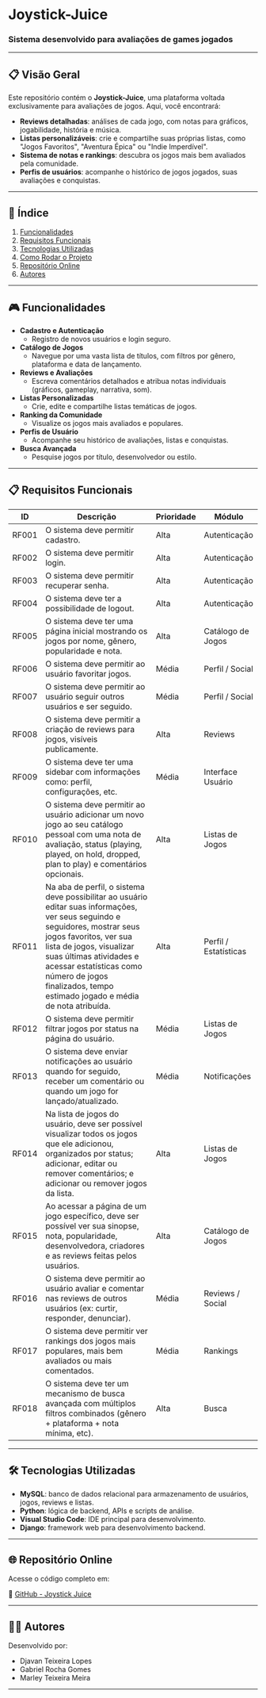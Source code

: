# Joystick-Juice  
### Sistema desenvolvido para avaliações de games jogados

---

## 📋 Visão Geral

Este repositório contém o **Joystick-Juice**, uma plataforma voltada exclusivamente para avaliações de jogos. Aqui, você encontrará:

- **Reviews detalhadas**: análises de cada jogo, com notas para gráficos, jogabilidade, história e música.  
- **Listas personalizáveis**: crie e compartilhe suas próprias listas, como "Jogos Favoritos", "Aventura Épica" ou "Indie Imperdível".  
- **Sistema de notas e rankings**: descubra os jogos mais bem avaliados pela comunidade.  
- **Perfis de usuários**: acompanhe o histórico de jogos jogados, suas avaliações e conquistas.  

---

## 📌 Índice

1. [Funcionalidades](#funcionalidades)  
2. [Requisitos Funcionais](#requisitos-funcionais)  
3. [Tecnologias Utilizadas](#tecnologias-utilizadas)  
4. [Como Rodar o Projeto](#como-rodar-o-projeto)  
5. [Repositório Online](#repositório-online)  
6. [Autores](#autores)  

---

## 🎮 Funcionalidades

- **Cadastro e Autenticação**  
  - Registro de novos usuários e login seguro.  
- **Catálogo de Jogos**  
  - Navegue por uma vasta lista de títulos, com filtros por gênero, plataforma e data de lançamento.  
- **Reviews e Avaliações**  
  - Escreva comentários detalhados e atribua notas individuais (gráficos, gameplay, narrativa, som).  
- **Listas Personalizadas**  
  - Crie, edite e compartilhe listas temáticas de jogos.  
- **Ranking da Comunidade**  
  - Visualize os jogos mais avaliados e populares.  
- **Perfis de Usuário**  
  - Acompanhe seu histórico de avaliações, listas e conquistas.  
- **Busca Avançada**  
  - Pesquise jogos por título, desenvolvedor ou estilo.  

---

## 📋 Requisitos Funcionais

| ID     | Descrição                                                                                                                       | Prioridade | Módulo             |
|--------|---------------------------------------------------------------------------------------------------------------------------------|------------|--------------------|
| RF001  | O sistema deve permitir cadastro.                                                                                              | Alta       | Autenticação       |
| RF002  | O sistema deve permitir login.                                                                                                 | Alta       | Autenticação       |
| RF003  | O sistema deve permitir recuperar senha.                                                                                       | Alta       | Autenticação       |
| RF004  | O sistema deve ter a possibilidade de logout.                                                                                  | Alta       | Autenticação       |
| RF005  | O sistema deve ter uma página inicial mostrando os jogos por nome, gênero, popularidade e nota.                                 | Alta       | Catálogo de Jogos  |
| RF006  | O sistema deve permitir ao usuário favoritar jogos.                                                                            | Média      | Perfil / Social    |
| RF007  | O sistema deve permitir ao usuário seguir outros usuários e ser seguido.                                                       | Média      | Perfil / Social    |
| RF008  | O sistema deve permitir a criação de reviews para jogos, visíveis publicamente.                                                | Alta       | Reviews            |
| RF009  | O sistema deve ter uma sidebar com informações como: perfil, configurações, etc.                                               | Média      | Interface Usuário  |
| RF010  | O sistema deve permitir ao usuário adicionar um novo jogo ao seu catálogo pessoal com uma nota de avaliação, status (playing, played, on hold, dropped, plan to play) e comentários opcionais. | Alta       | Listas de Jogos    |
| RF011  | Na aba de perfil, o sistema deve possibilitar ao usuário editar suas informações, ver seus seguindo e seguidores, mostrar seus jogos favoritos, ver sua lista de jogos, visualizar suas últimas atividades e acessar estatísticas como número de jogos finalizados, tempo estimado jogado e média de nota atribuída. | Alta       | Perfil / Estatísticas |
| RF012  | O sistema deve permitir filtrar jogos por status na página do usuário.                                                         | Média      | Listas de Jogos    |
| RF013  | O sistema deve enviar notificações ao usuário quando for seguido, receber um comentário ou quando um jogo for lançado/atualizado.| Média      | Notificações       |
| RF014  | Na lista de jogos do usuário, deve ser possível visualizar todos os jogos que ele adicionou, organizados por status; adicionar, editar ou remover comentários; e adicionar ou remover jogos da lista. | Alta       | Listas de Jogos    |
| RF015  | Ao acessar a página de um jogo específico, deve ser possível ver sua sinopse, nota, popularidade, desenvolvedora, criadores e as reviews feitas pelos usuários. | Alta       | Catálogo de Jogos  |
| RF016  | O sistema deve permitir ao usuário avaliar e comentar nas reviews de outros usuários (ex: curtir, responder, denunciar).        | Média      | Reviews / Social   |
| RF017  | O sistema deve permitir ver rankings dos jogos mais populares, mais bem avaliados ou mais comentados.                          | Média      | Rankings           |
| RF018  | O sistema deve ter um mecanismo de busca avançada com múltiplos filtros combinados (gênero + plataforma + nota mínima, etc).   | Alta       | Busca              |

---

## 🛠️ Tecnologias Utilizadas

- **MySQL**: banco de dados relacional para armazenamento de usuários, jogos, reviews e listas.  
- **Python**: lógica de backend, APIs e scripts de análise.  
- **Visual Studio Code**: IDE principal para desenvolvimento.  
- **Django**: framework web para desenvolvimento backend.  

---

## 🌐 Repositório Online

Acesse o código completo em:

🔗 [GitHub - Joystick Juice](https://github.com/Mxrlrey/Joystick-Juice)

---

## 👨‍💻 Autores

Desenvolvido por:  
- Djavan Teixeira Lopes  
- Gabriel Rocha Gomes  
- Marley Teixeira Meira  

---
